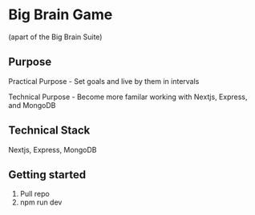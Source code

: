# Big Brain Game
(apart of the Big Brain Suite)

## Purpose
Practical Purpose - Set goals and live by them in intervals

Technical Purpose - Become more familar working with Nextjs, Express, and MongoDB

## Technical Stack
Nextjs, Express, MongoDB


## Getting started

1. Pull repo
2. npm run dev